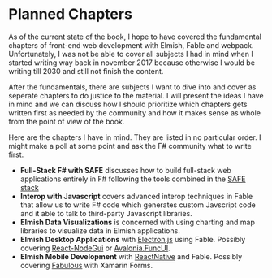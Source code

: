 # Planned Chapters

As of the current state of the book, I hope to have covered the fundamental chapters of front-end web development with Elmish, Fable and webpack. Unfortunately, I was not be able to cover all subjects I had in mind when I started writing way back in november 2017 because otherwise I would be writing till 2030 and still not finish the content.

After the fundamentals, there are subjects I want to dive into and cover as seperate chapters to do justice to the material. I will present the ideas I have in mind and we can discuss how I should prioritize which chapters gets written first as needed by the community and how it makes sense as whole from the point of view of the book.

Here are the chapters I have in mind. They are listed in no particular order. I might make a poll at some point and ask the F# community what to write first.

- **Full-Stack F# with SAFE** discusses how to build full-stack web applications entirely in F# following the tools combined in the [SAFE stack](https://safe-stack.github.io/docs/)
- **Interop with Javascript** covers advanced interop techniques in Fable that allow us to write F# code which generates custom Javscript code and it able to talk to third-party Javascript libraries.
- **Elmish Data Visualizations** is concerned with using charting and map libraries to visualize data in Elmish applications.
- **Elmish Desktop Applications** with [Electron.js](https://www.electronjs.org/) using Fable. Possibly covering [React-NodeGui](https://github.com/nodegui/react-nodegui) or [Avalonia.FuncUI](https://github.com/AvaloniaCommunity/Avalonia.FuncUI).
- **Elmish Mobile Development** with [ReactNative](https://reactnative.dev/) and Fable. Possibly covering [Fabulous](https://github.com/fsprojects/Fabulous) with Xamarin Forms.